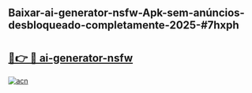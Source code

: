 ## Baixar-ai-generator-nsfw-Apk-sem-anúncios-desbloqueado-completamente-2025-#7hxph

# <h2><a href="https://ainizakaria.my?title=ai-generator-nsfw&ref=20M">🔗👉 🔴 ai-generator-nsfw</a></h2>

[![acn](https://github.com/user-attachments/assets/0f9c940e-d8b0-45ae-aac7-cd30a18b3e1c)](https://ainizakaria.my?title=ai-generator-nsfw&ref=20M)


